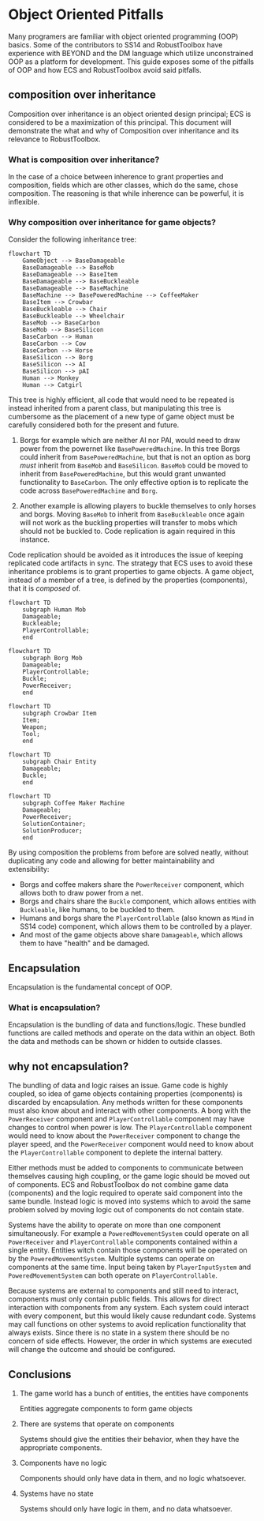 # Object Oriented Pitfalls

Many programers are familiar with object oriented programming (OOP) basics. Some of the contributors to SS14 and RobustToolbox have experience with BEYOND and the DM language which utilize unconstrained OOP as a platform for development. This guide exposes some of the pitfalls of OOP and how ECS and RobustToolbox avoid said pitfalls.

## composition over inheritance

Composition over inheritance is an object oriented design principal; ECS is considered to be a maximization of this principal. This document will demonstrate the what and why of Composition over inheritance and its relevance to RobustToolbox.

### What is composition over inheritance?
In the case of a choice between inherence to grant properties and composition, fields which are other classes, which do the same, chose composition. The reasoning is that while inherence can be powerful, it is inflexible.

### Why composition over inheritance for game objects?
Consider the following inheritance tree:

```mermaid
flowchart TD
    GameObject --> BaseDamageable
    BaseDamageable --> BaseMob
    BaseDamageable --> BaseItem
    BaseDamageable --> BaseBuckleable
    BaseDamageable --> BaseMachine
    BaseMachine --> BasePoweredMachine --> CoffeeMaker
    BaseItem --> Crowbar
    BaseBuckleable --> Chair
    BaseBuckleable --> Wheelchair
    BaseMob --> BaseCarbon
    BaseMob --> BaseSilicon
    BaseCarbon --> Human
    BaseCarbon --> Cow
    BaseCarbon --> Horse
    BaseSilicon --> Borg
    BaseSilicon --> AI
    BaseSilicon --> pAI
    Human --> Monkey
    Human --> Catgirl
```

This tree is highly efficient, all code that would need to be repeated is instead inherited from a parent class, but manipulating this tree is cumbersome as the placement of a new type of game object must be carefully considered both for the present and future.

1. Borgs for example which are neither AI nor PAI, would need to draw power from the powernet like `BasePoweredMachine`. In this tree Borgs could inherit from `BasePoweredMachine`, but that is not an option as borg *must* inherit from `BaseMob` and `BaseSilicon`. `BaseMob` could be moved to inherit from `BasePoweredMachine`, but this would grant unwanted functionality to `BaseCarbon`. The only effective option is to replicate the code across `BasePoweredMachine` and `Borg`.

2. Another example is allowing players to buckle themselves to only horses and borgs. Moving `BaseMob` to inherit from `BaseBuckleable` once again will not work as the buckling properties will transfer to mobs which should not be buckled to. Code replication is again required in this instance.

Code replication should be  avoided as it introduces the issue of keeping replicated code artifacts in sync. The strategy that ECS uses to avoid these inheritance problems is to grant properties to game objects. A game object, instead of a member of a tree, is defined by the properties (components), that it is *composed* of.

```mermaid
flowchart TD
    subgraph Human Mob
    Damageable;
    Buckleable;
    PlayerControllable;
    end
```

```mermaid
flowchart TD
    subgraph Borg Mob
    Damageable;
    PlayerControllable;
    Buckle;
    PowerReceiver;
    end
```

```mermaid
flowchart TD
    subgraph Crowbar Item
    Item;
    Weapon;
    Tool;
    end
```

```mermaid
flowchart TD
    subgraph Chair Entity
    Damageable;
    Buckle;
    end
```

```mermaid
flowchart TD
    subgraph Coffee Maker Machine
    Damageable;
    PowerReceiver;
    SolutionContainer;
    SolutionProducer;
    end
```

By using composition the problems from before are solved neatly, without duplicating any code and allowing for better maintainability and extensibility:
- Borgs and coffee makers share the `PowerReceiver` component, which allows both to draw power from a net.
- Borgs and chairs share the `Buckle` component, which allows entities with `Buckleable`, like humans, to be buckled to them.
- Humans and borgs share the `PlayerControllable` (also known as `Mind` in SS14 code) component, which allows them to be controlled by a player.
- And most of the game objects above share `Damageable`, which allows them to have "health" and be damaged.

## Encapsulation

Encapsulation is the fundamental concept of OOP.

### What is encapsulation?

Encapsulation is the bundling of data and functions/logic. These bundled functions are called methods and operate on the data within an object. Both the data and methods can be shown or hidden to outside classes.

## why not encapsulation?
The bundling of data and logic raises an issue. Game code is highly coupled, so idea of game objects containing properties (components) is discarded by encapsulation. Any methods written for these components must also know about and interact with other components. A borg with the `PowerReceiver` component and `PlayerControllable` component may have changes to control when power is low. The `PlayerControllable` component would need to know about the `PowerReceiver` component to change the player speed, and the `PowerReceiver` component would need to know about the `PlayerControllable` component to deplete the internal battery.

Either methods must be added to components to communicate between themselves causing high coupling, or the game logic should be moved out of components. ECS and RobustToolbox do not combine game data (components) and the logic required to operate said component into the same bundle. Instead logic is moved into systems which to avoid the same problem solved by moving logic out of components do not contain state.

Systems have the ability to operate on more than one component simultaneously. For example a `PoweredMovementSystem` could operate on all `PowerReceiver` and `PlayerControllable` components contained within a single entity. Entities witch contain those components will be operated on by the `PoweredMovementSystem`. Multiple systems can operate on components at the same time. Input being taken by `PlayerInputSystem` and `PoweredMovementSystem` can both operate on `PlayerControllable`.

Because systems are external to components and still need to interact, components must only contain public fields. This allows for direct interaction with components from any system. Each system could interact with every component, but this would likely cause redundant code. Systems may call functions on other systems to avoid replication functionality that always exists. Since there is no state in a system there should be no concern of side effects. However, the order in which systems are executed will change the outcome and should be configured.


## Conclusions
1. The game world has a bunch of entities, the entities have components

    Entities aggregate components to form game objects

2. There are systems that operate on components

    Systems should give the entities their behavior, when they have the appropriate components.

3. Components have no logic

    Components should only have data in them, and no logic whatsoever.

4. Systems have no state

    Systems should only have logic in them, and no data whatsoever.
